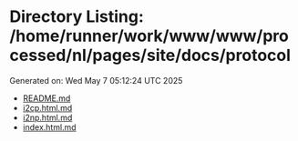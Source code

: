 # Directory Listing: /home/runner/work/www/www/processed/nl/pages/site/docs/protocol
Generated on: Wed May  7 05:12:24 UTC 2025

- [README.md](README.md)
- [i2cp.html.md](i2cp.html.md)
- [i2np.html.md](i2np.html.md)
- [index.html.md](index.html.md)
